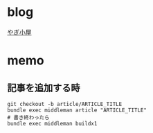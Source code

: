 # blog
[やぎ小屋](http://blog.yagi2.com)

# memo
## 記事を追加する時
```
git checkout -b article/ARTICLE_TITLE  
bundle exec middleman article "ARTICLE_TITLE"
# 書き終わったら
bundle exec middleman buildx1